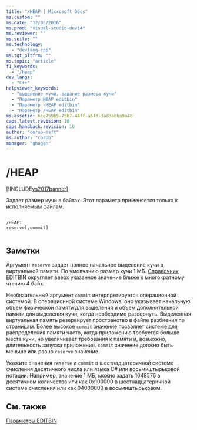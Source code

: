 ```yaml
---
title: "/HEAP | Microsoft Docs"
ms.custom: ""
ms.date: "12/05/2016"
ms.prod: "visual-studio-dev14"
ms.reviewer: ""
ms.suite: ""
ms.technology: 
  - "devlang-cpp"
ms.tgt_pltfrm: ""
ms.topic: "article"
f1_keywords: 
  - "/heap"
dev_langs: 
  - "C++"
helpviewer_keywords: 
  - "выделение кучи, задание размера кучи"
  - "Параметр HEAP editbin"
  - "Параметр -HEAP editbin"
  - "Параметр /HEAP editbin"
ms.assetid: 6ce759b5-75b7-44ff-a5fd-3a83a0ba9a48
caps.latest.revision: 10
caps.handback.revision: 10
author: "corob-msft"
ms.author: "corob"
manager: "ghogen"
---
```

# /HEAP
[!INCLUDE[vs2017banner](../../assembler/inline/includes/vs2017banner.md)]

Задает размер кучи в байтах.  Этот параметр применяется только к исполняемым файлам.  
  
```  
  
/HEAP:  
reserve[,commit]  
  
```  
  
## Заметки  
 Аргумент `reserve` задает полное начальное выделение кучи в виртуальной памяти.  По умолчанию размер кучи 1 МБ.  [Справочник ЕDITBIN](../Topic/EDITBIN%20Reference.md) округляет вверх указанное значение ближе к многократному чтению 4 байт.  
  
 Необязательный аргумент `commit` интерпретируется операционной системой.  В операционной системе Windows, оно указывает начальную объем физической памяти для выделения и объем дополнительной памяти для выделения кучи, когда необходимо развернуть.  Выделенная виртуальная память резервирует пространство в файле разбиения по страницам.  Более высокое `commit` значение позволяет системе для распределения памяти часто, когда приложению требуется больше места кучи, но увеличивает требования к памяти и, возможно, длительность запуска приложения.  `commit` значение должно быть меньше или равно `reserve` значение.  
  
 Укажите значения `reserve` и `commit` в шестнадцатеричной системе счисления десятичного числа или языка C\# или восьмиштырьковой нотации.  Например, значение 1 МБ, можно задать 1048576 в десятичном количества или как 0x100000 в шестнадцатеричной системе счисления или как 04000000 в восьмиштырьковом.  
  
## См. также  
 [Параметры EDITBIN](../../build/reference/editbin-options.md)